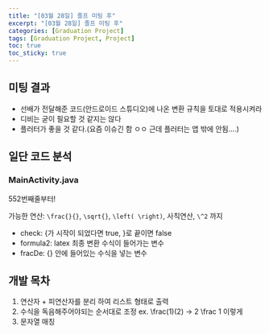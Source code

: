 ```yaml
---
title: "[03월 28일] 졸프 미팅 후"
excerpt: "[03월 28일] 졸프 미팅 후"
categories: [Graduation Project]
tags: [Graduation Project, Project]
toc: true
toc_sticky: true
---
```


## 미팅 결과

- 선배가 전달해준 코드(안드로이드 스튜디오)에 나온 변환 규칙을 토대로 적용시켜라
- 디비는 굳이 필요할 것 같지는 않다
- 플러터가 좋을 것 같다.(요즘 이슈긴 함 ㅇㅇ 근데 플러터는 앱 밖에 안됨....)

## 일단 코드 분석

### MainActivity.java

552번째줄부터! 

가능한 연산: `\frac{}{}`, `\sqrt{}`, `\left( \right)`, 사칙연산, `\^2` 까지 

- check: {가 시작이 되었다면 true, }로 끝이면 false
- formula2: latex 최종 변환 수식이 들어가는 변수
- fracDe: {} 안에 들어있는 수식을 넣는 변수

## 개발 목차

1. 연산자 + 피연산자를 분리 하여 리스트 형태로 출력
2. 수식을 독음해주어야되는 순서대로 조정 ex. \frac(1)(2) -> 2 \frac 1 이렇게
3. 문자열 매칭